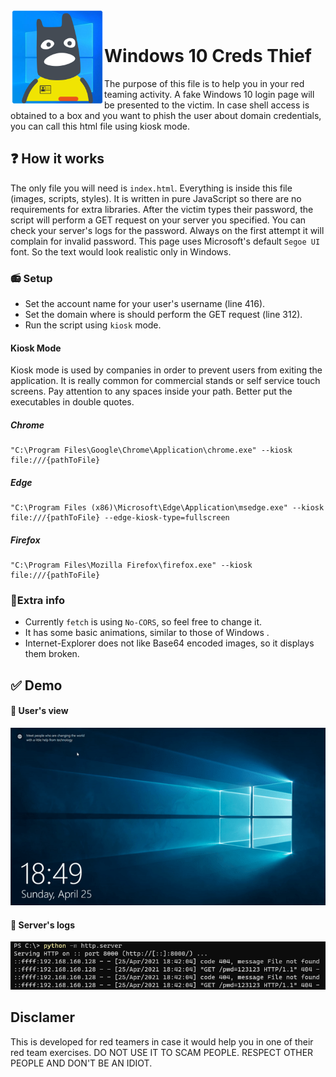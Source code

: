 <div>
  <img width="150" height="150" align="left" src="images/thief.png" alt="windows10credsthief"/>
  <br>
  <h1>Windows 10 Creds Thief</h1>
  <p>The purpose of this file is to help you in your red teaming activity. A fake Windows 10 login page will be presented to the victim. In case shell access is obtained to a box and you want to phish the user about domain credentials, you can call this html file using 
  kiosk mode.</p>
</div>


## ❓ How it works

The only file you will need is  `index.html`. Everything is inside this file (images, scripts, styles). It is written in pure JavaScript so there are no requirements for extra libraries. After the victim types their password, the script will perform a GET request on your server you specified. You can check your server's logs for the password. Always on the first attempt it will complain for invalid password. This page uses Microsoft's default `Segoe UI` font. So the text would look realistic only in Windows. 

### 📻 Setup

- Set the account name for your user's username (line 416).
- Set the domain  where is should perform the GET request (line 312). 
- Run the script using `kiosk` mode.

#### Kiosk Mode

Kiosk mode is used by companies in order to prevent users from exiting the application. It is really common for commercial stands or self service touch screens.
Pay attention to any spaces inside your path. Better put the executables in double quotes.

##### Chrome 
```
"C:\Program Files\Google\Chrome\Application\chrome.exe" --kiosk file:///{pathToFile}
```

##### Edge
```
"C:\Program Files (x86)\Microsoft\Edge\Application\msedge.exe" --kiosk file:///{pathToFile} --edge-kiosk-type=fullscreen
```

##### Firefox
```
"C:\Program Files\Mozilla Firefox\firefox.exe" --kiosk file:///{pathToFile}
```

### 📒Extra info

- Currently `fetch` is using `No-CORS`, so feel free to change it.
- It has some basic animations, similar to those of Windows .
- Internet-Explorer does not like Base64 encoded images, so it displays them broken. 

## ✅ Demo

#### 👤 User's view
![Windows 10 creds thief](images/poc.gif)

#### 📮 Server's logs
![Windows 10 creds thief](images/fetch.png)


## Disclamer

This is developed for red teamers in case it would help you in one of their red team exercises. DO NOT USE IT TO SCAM PEOPLE. RESPECT OTHER PEOPLE AND DON'T BE AN IDIOT.
